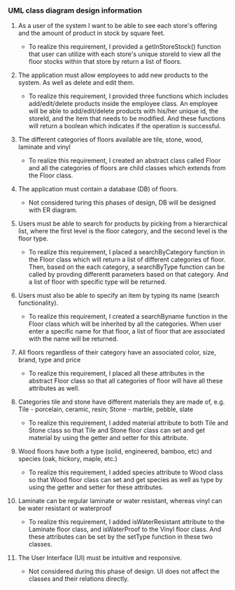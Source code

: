 ### UML class diagram design information

1. As a user of the system I want to be able to see each store's offering and the amount of product in stock by square feet.

   * To realize this requirement, I provided a getInStoreStock() function that user can utilize with each store's unique storeId to view all the floor stocks within that store by return a list of floors. 

     

2. The application must allow employees to add new products to the system. As well as delete and edit them.

   * To realize this requirement, I provided three functions which includes add/edit/delete products inside the employee class. An employee will be able to add/edit/delete products with his/her unique id, the storeId, and the item that needs to be modified. And these functions will return a boolean which indicates if the operation is successful.

     

3. The different categories of floors available are tile, stone, wood, laminate and vinyl

   * To realize this requirement, I created an abstract class called Floor and all the categories of floors are child classes which extends from the Floor class.

     

4. The application must contain a database (DB) of floors.

   * Not considered turing this phases of design, DB will be designed with ER diagram.

     

5. Users must be able to search for products by picking from a hierarchical list, where the first level is the floor category, and the second level is the floor type.

   * To realize this requirement, I placed a searchByCategory function in the Floor class which will return a list of different categories of floor. Then, based on the each category, a searchByType function can be called by provding differentt parameters based on that category. And a list of floor with specific type will be returned. 

   

6. Users must also be able to specify an item by typing its name (search functionality).

   * To realize this requirement, I created a searchByname function in the Floor class which will be inherited by all the categories. When user enter a specific name for that floor, a list of floor that are associated with the name will be returned. 

   

7. All floors regardless of their category have an associated color, size, brand, type and price

   * To realize this requirement, I placed all these attributes in the abstract Floor class so that all categories of floor will have all these attributes as well.

     

8. Categories tile and stone have different materials they are made of, e.g. Tile - porcelain, ceramic, resin; Stone - marble, pebble, slate

   * To realize this requirement, I added material attribute to both Tile and Stone class so that Tile and Stone floor class can set and get material by using the getter and setter for this attribute.

   

9. Wood floors have both a type (solid, engineered, bamboo, etc) and species (oak, hickory, maple, etc.)

   * To realize this requirement, I added species attribute to Wood class so that Wood floor class can set and get species as well as type by using the getter and setter for these attributes.

   

10. Laminate can be regular laminate or water resistant, whereas vinyl can be water resistant or waterproof

    * To realize this requirement, I added isWaterResistant attribute to the Laminate floor class, and isWaterProof to the Vinyl floor class. And these attributes can be set by the setType function in these two classes.

    

11. The User Interface (UI) must be intuitive and responsive.

    * Not considered during this phase of design. UI does not affect the classes and their relations directly. 





